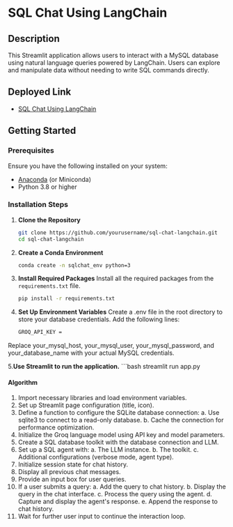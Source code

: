 # SQL Chat Using LangChain

## Description
This Streamlit application allows users to interact with a MySQL database using natural language queries powered by LangChain. Users can explore and manipulate data without needing to write SQL commands directly.

## Deployed Link
- [SQL Chat Using LangChain](https://conversationalanalyticschatbot.streamlit.app/)

## Getting Started

### Prerequisites
Ensure you have the following installed on your system:
- [Anaconda](https://www.anaconda.com/products/individual) (or Miniconda)
- Python 3.8 or higher

### Installation Steps

1. **Clone the Repository**
   ```bash
   git clone https://github.com/yourusername/sql-chat-langchain.git
   cd sql-chat-langchain
2. **Create a Conda Environment**
   ```bash
   conda create -n sqlchat_env python=3

3. **Install Required Packages**
   Install all the required packages from the `requirements.txt` file.
   ```bash
   pip install -r requirements.txt
4. **Set Up Environment Variables**
  Create a .env file in the root directory to store your database credentials. Add the following lines:
   ```bash
   GROQ_API_KEY = 
Replace your_mysql_host, your_mysql_user, your_mysql_password, and your_database_name with your actual MySQL credentials.

5.**Use Streamlit to run the application.**
      ```bash
        streamlit run app.py


####  Algorithm

1. Import necessary libraries and load environment variables.
2. Set up Streamlit page configuration (title, icon).
3. Define a function to configure the SQLite database connection:
   a. Use sqlite3 to connect to a read-only database.
   b. Cache the connection for performance optimization.
4. Initialize the Groq language model using API key and model parameters.
5. Create a SQL database toolkit with the database connection and LLM.
6. Set up a SQL agent with:
   a. The LLM instance.
   b. The toolkit.
   c. Additional configurations (verbose mode, agent type).
7. Initialize session state for chat history.
8. Display all previous chat messages.
9. Provide an input box for user queries.
10. If a user submits a query:
    a. Add the query to chat history.
    b. Display the query in the chat interface.
    c. Process the query using the agent.
    d. Capture and display the agent's response.
    e. Append the response to chat history.
11. Wait for further user input to continue the interaction loop.

